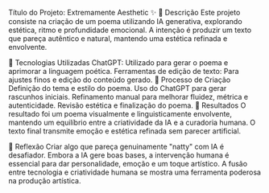 Título do Projeto: Extremamente Aesthetic ✨
📒 Descrição
Este projeto consiste na criação de um poema utilizando IA generativa, explorando estética, ritmo e profundidade emocional. A intenção é produzir um texto que pareça autêntico e natural, mantendo uma estética refinada e envolvente.

🤖 Tecnologias Utilizadas
ChatGPT: Utilizado para gerar o poema e aprimorar a linguagem poética.
Ferramentas de edição de texto: Para ajustes finos e edição do conteúdo gerado.
🧐 Processo de Criação
Definição do tema e estilo do poema.
Uso do ChatGPT para gerar rascunhos iniciais.
Refinamento manual para melhorar fluidez, métrica e autenticidade.
Revisão estética e finalização do poema.
🚀 Resultados
O resultado foi um poema visualmente e linguisticamente envolvente, mantendo um equilíbrio entre a criatividade da IA e a curadoria humana. O texto final transmite emoção e estética refinada sem parecer artificial.

💭 Reflexão
Criar algo que pareça genuinamente "natty" com IA é desafiador. Embora a IA gere boas bases, a intervenção humana é essencial para dar personalidade, emoção e um toque artístico. A fusão entre tecnologia e criatividade humana se mostra uma ferramenta poderosa na produção artística.
